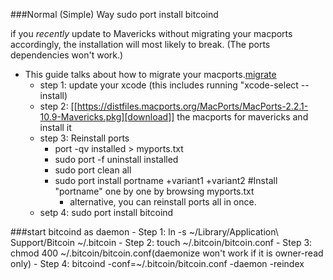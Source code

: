 ###Normal (Simple) Way
sudo port install bitcoind 

if you *recently* update to Mavericks without migrating your macports accordingly, the installation will most likely to break. (The ports dependencies won't work.) 
- This guide talks about how to migrate your macports.[migrate](https://trac.macports.org/wiki/Migration)
	- step 1: update your xcode (this includes running "xcode-select --install)
	- step 2: [[https://distfiles.macports.org/MacPorts/MacPorts-2.2.1-10.9-Mavericks.pkg][download]] the macports for mavericks and install it
	- step 3: Reinstall ports
		- port -qv installed > myports.txt
		- sudo port -f uninstall installed
		- sudo port clean all 
		- sudo port install portname +variant1 +variant2 #Install "portname" one by one by browsing myports.txt
			- alternative, you can reinstall ports all in once.
	- setp 4: sudo port install bitcoind 
	
###start bitcoind as daemon 
	- Step 1: ln -s ~/Library/Application\ Support/Bitcoin ~/.bitcoin
	- Step 2: touch ~/.bitcoin/bitcoin.conf
	- Step 3: chmod 400 ~/.bitcoin/bitcoin.conf(daemonize won't work if it is owner-read only)
	- Step 4: bitcoind -conf=~/.bitcoin/bitcoin.conf -daemon -reindex
 

